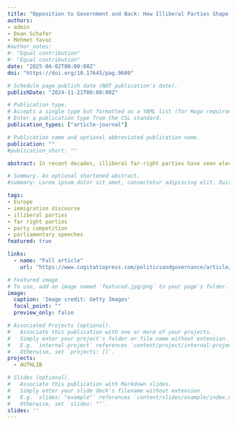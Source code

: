 ```yaml
---
title: "Opposition to Government and Back: How Illiberal Parties Shape Immigration Discourse and Party Competition"
authors:
- admin
- Dean Schafer
- Mehmet Yavuz
#author_notes:
#- "Equal contribution"
#- "Equal contribution"
date: "2025-04-02T00:00:00Z"
doi: "https://doi.org/10.17645/pag.9609"

# Schedule page publish date (NOT publication's date).
publishDate: "2024-11-21T00:00:00Z"

# Publication type.
# Accepts a single type but formatted as a YAML list (for Hugo requirements).
# Enter a publication type from the CSL standard.
publication_types: ["article-journal"]

# Publication name and optional abbreviated publication name.
publication: ""
#publication_short: ""

abstract: In recent decades, illiberal far-right parties have seen electoral success, reshaped European politics, challenged established norms, and accelerated shifts in political discourse. Thought to be isolated by a cordon sanitaire, these parties are increasingly normalized, gaining footholds in parliament and government—from coalition participation in Austria to majority rule in Hungary. As illiberal far-right parties gain access to power, a pressing question arises. How does their parliamentary and governmental participation influence both their discourse and that of mainstream parties? While we know that far-right parliamentary entry influences mainstream parties’ policy adaptations and strategic positioning, less is known about their systematic effects across countries or how governing responsibilities affect their discourse. Theories of issue competition suggest that parties adjust their stances to maintain voter support, but case studies have suggested diverging results. Leveraging a novel liberal–illiberal scale based on word embeddings and dictionaries, this study examines how far-right parties’ participation in parliaments and governments affects their own immigration discourse and that of mainstream parties by analyzing the interaction between 67 parties in eight European countries (Austria, Czechia, Estonia, Finland, Germany, Hungary, Italy, and Poland) over the last 15 years. Our findings show that mainstream parties, especially conservative ones, follow the shifts in the immigration discourse of far-right parties. Furthermore, we find that far-right parties minimally moderate their anti-immigration discourse when entering government and then radicalize again when they leave. The illiberal far-right therefore appears to have the net effect of pulling their country’s party system to the right on immigration. These findings clarify the consequences of illiberal party normalization for party competition, coalition strategies, and democratic stability in European politics. 

# Summary. An optional shortened abstract.
#summary: Lorem ipsum dolor sit amet, consectetur adipiscing elit. Duis posuere tellus ac convallis placerat. Proin tincidunt magna sed ex sollicitudin condimentum.

tags:
- Europe
- immigration discourse
- illiberal parties
- far right parties
- party competition
- parliamentary speeches
featured: true

links:
  - name: "Full article"
    url: "https://www.cogitatiopress.com/politicsandgovernance/article/view/9609"

# Featured image
# To use, add an image named `featured.jpg/png` to your page's folder. 
image:
  caption: 'Image credit: Getty Images'
  focal_point: ""
  preview_only: false

# Associated Projects (optional).
#   Associate this publication with one or more of your projects.
#   Simply enter your project's folder or file name without extension.
#   E.g. `internal-project` references `content/project/internal-project/index.md`.
#   Otherwise, set `projects: []`.
projects: 
  - AUTHLIB

# Slides (optional).
#   Associate this publication with Markdown slides.
#   Simply enter your slide deck's filename without extension.
#   E.g. `slides: "example"` references `content/slides/example/index.md`.
#   Otherwise, set `slides: ""`.
slides: ''
---
```

